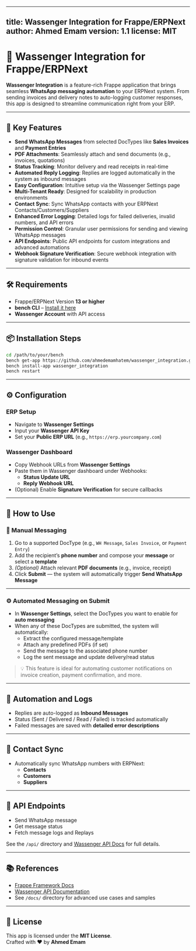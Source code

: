 
---
title: Wassenger Integration for Frappe/ERPNext
author: Ahmed Emam
version: 1.1
license: MIT
---

# 🚀 Wassenger Integration for Frappe/ERPNext

**Wassenger Integration** is a feature-rich Frappe application that brings seamless **WhatsApp messaging automation** to your ERPNext system. From sending invoices and delivery notes to auto-logging customer responses, this app is designed to streamline communication right from your ERP.

---

## 🚀 Key Features

- **Send WhatsApp Messages** from selected DocTypes like **Sales Invoices** and **Payment Entries**
- **PDF Attachments**: Seamlessly attach and send documents (e.g., invoices, quotations)
- **Status Tracking**: Monitor delivery and read receipts in real-time
- **Automated Reply Logging**: Replies are logged automatically in the system as inbound messages
- **Easy Configuration**: Intuitive setup via the Wassenger Settings page
- **Multi-Tenant Ready**: Designed for scalability in production environments
- **Contact Sync**: Sync WhatsApp contacts with your ERPNext Contacts/Customers/Suppliers
- **Enhanced Error Logging**: Detailed logs for failed deliveries, invalid numbers, and API errors
- **Permission Control**: Granular user permissions for sending and viewing WhatsApp messages
- **API Endpoints**: Public API endpoints for custom integrations and advanced automations
- **Webhook Signature Verification**: Secure webhook integration with signature validation for inbound events

---

## 🛠️ Requirements

- Frappe/ERPNext Version **13 or higher**
- **bench CLI** – [Install it here](https://github.com/frappe/bench)
- **Wassenger Account** with API access

---

## 📦 Installation Steps

```bash
cd /path/to/your/bench
bench get-app https://github.com/ahmedemamhatem/wassenger_integration.git 
bench install-app wassenger_integration
bench restart
```

---

## ⚙️ Configuration

### ERP Setup
- Navigate to **Wassenger Settings**
- Input your **Wassenger API Key**
- Set your **Public ERP URL** (e.g., `https://erp.yourcompany.com`)

### Wassenger Dashboard
- Copy Webhook URLs from **Wassenger Settings**
- Paste them in Wassenger dashboard under Webhooks:
  - **Status Update URL**
  - **Reply Webhook URL**
- (Optional) Enable **Signature Verification** for secure callbacks

---

## 📄 How to Use

### 🔘 Manual Messaging

1. Go to a supported DocType (e.g., `WH Message`, `Sales Invoice`, or `Payment Entry`)
2. Add the recipient’s **phone number** and compose your **message** or select a **template**
3. *(Optional)* Attach relevant **PDF documents** (e.g., invoice, receipt)
4. Click **Submit** — the system will automatically trigger **Send WhatsApp Message**

---

### ⚙️ Automated Messaging on Submit

- In **Wassenger Settings**, select the DocTypes you want to enable for **auto messaging**
- When any of these DocTypes are submitted, the system will automatically:
  - Extract the configured message/template
  - Attach any predefined PDFs (if set)
  - Send the message to the associated phone number
  - Log the sent message and update delivery/read status

> 💡 This feature is ideal for automating customer notifications on invoice creation, payment confirmation, and more.

---

## 🔄 Automation and Logs

- Replies are auto-logged as **Inbound Messages**
- Status (Sent / Delivered / Read / Failed) is tracked automatically
- Failed messages are saved with **detailed error descriptions**

---

## 🔁 Contact Sync

- Automatically sync WhatsApp numbers with ERPNext:
  - **Contacts**
  - **Customers**
  - **Suppliers**


---

## 🔌 API Endpoints

- Send WhatsApp message
- Get message status
- Fetch message logs and Replays

See the `/api/` directory and [Wassenger API Docs](https://wassenger.com/docs/) for full details.

---

## 📚 References

- [Frappe Framework Docs](https://frappeframework.com/docs)
- [Wassenger API Documentation](https://wassenger.com/docs/)
- See `/docs/` directory for advanced use cases and samples

---

## 📝 License

This app is licensed under the **MIT License**.  
Crafted with ❤️ by **Ahmed Emam**
